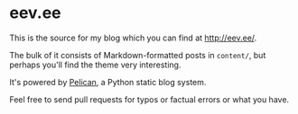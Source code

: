 # eev.ee

This is the source for my blog which you can find at http://eev.ee/.

The bulk of it consists of Markdown-formatted posts in `content/`, but perhaps you'll find the theme  very interesting.

It's powered by [Pelican][], a Python static blog system.

Feel free to send pull requests for typos or factual errors or what you have.


[Pelican]: http://docs.getpelican.com/
